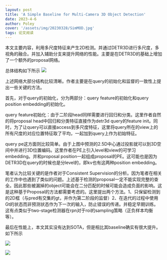 ```yaml
---
layout: post
title: 'A Simple Baseline for Multi-Camera 3D Object Detection'
date: 2023-4-6
author: Poley
cover: '/assets/img/20230328/SimMOD.jpg'
tags: 论文阅读  
---
```



本文主要内容，利用多尺度特征来产生2D检测。并通过DETR3D进行多尺度，多视角的融合。并加入辅助分支来提升网络的性能。主要是在DETR3D的基础上增加了一个额外的proposal网络。

总体结构如下所示
![](/assets/img/20230328/SimMODF2.jpg)

上述网络大部分结构比较清晰。作者主要是在query的初始化和监督的一致性上提出一些关键的方法。

首先，对于query的初始化，分为两部分：query feature的初始化和query position embedding的初始化。

query feature初始化：由于二阶段head同样需要进行回归和分类。这里作者自然的将proposal head中回归和分类特征直接作为detr3d query的feature init。同时，为了让query可以直接access到多尺度特征，这里将query所在的view上的所有尺度的对应位置特征取了平均，一起加到query上作为初始特征。


query pe这方面则比较简单。由于上图中预测的2.5D中心通过投影就可以到3D空间中并进行3D位置编码。这里作者在PE上引入level和view的可学习embedding。并和proposal position一起组成proposal的PE。这可能也是因为DETR3D在query的时候也是分level的，即kv也有这两种position embedding。

笔者认为比较关键的是作者对于Consistent Supervision的分析。因为笔者在相关的工作中也遇到了类似的问题。上述基于检测的proposal一定不能实现完整的查全。因此那些被漏掉的object可能会在二分匹配的时候可能会造成负面的影响。这是这种基于Proposal的方法都需要考虑的。这里提出两个方法。1、只保留检测到的2D框（与pred有交集的gt，并作为第二阶段的监督）2、在迭代的过程中使用Gt的状态而非预测状态作为下一次的输入，防止错误的传递。并稳定早期训练。这有点类似于two-stage检测器在rpn对于roi的sampling策略（正负样本均衡等）。

最后在性能上，本文其实没有达到SOTA，但是相比其baseline确实有很大提升。如下所示

![](/assets/img/20230328/SimMODT1.jpg)

![](/assets/img/20230328/SimMODT3.jpg)